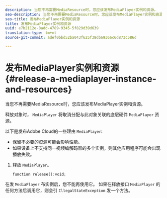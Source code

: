 ```yaml
---
description: 当您不再需要MediaResource时，您应该发布MediaPlayer实例和资源。
seo-description: 当您不再需要MediaResource时，您应该发布MediaPlayer实例和资源。
seo-title: 发布MediaPlayer实例和资源
title: 发布MediaPlayer实例和资源
uuid: e7b2112e-8add-4789-9345-5f829d39d639
translation-type: tm+mt
source-git-commit: adef0bbd52ba043f625f38db69366c6d873c586d

---
```



# 发布MediaPlayer实例和资源{#release-a-mediaplayer-instance-and-resources}

当您不再需要MediaResource时，您应该发布MediaPlayer实例和资源。

释放对象时， `MediaPlayer` 将取消分配与此对象关联的底层硬件 `MediaPlayer` 资源。

以下是发布Adobe Cloud的一些理由 `MediaPlayer`:

* 保留不必要的资源可能会影响性能。
* 如果设备上不支持同一视频编解码器的多个实例，则其他应用程序可能会出现播放失败。

1. 释放 `MediaPlayer`。

   ```
   function release():void;
   ```

在发 `MediaPlayer` 布实例后，您不能再使用它。 如果在释放接口 `MediaPlayer` 的任何方法后调用它，则会引 `IllegalStateException` 发一个方法。